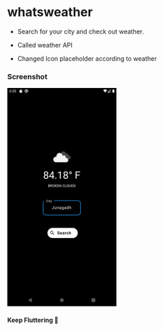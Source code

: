 # whatsweather

- Search for your city and check out weather.

- Called weather API 
- Changed Icon placeholder according to weather

### Screenshot

<img src="ss.png" height="500rem">

#### Keep Fluttering :blue_heart:
